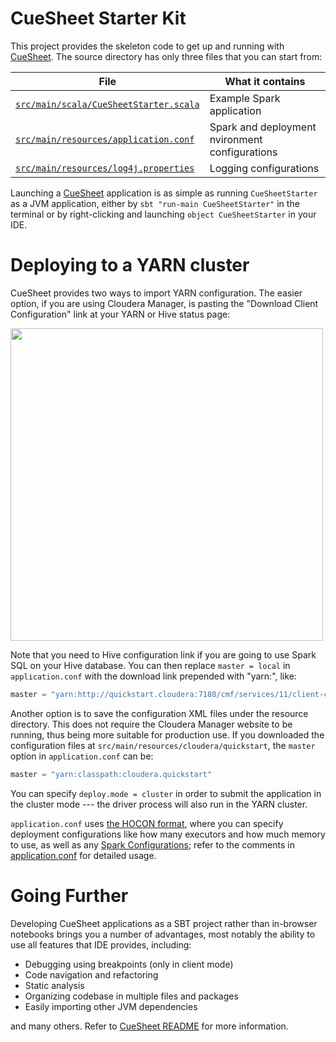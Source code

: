 CueSheet Starter Kit
====================

This project provides the skeleton code to get up and running with [CueSheet](https://github.com/kakao/cuesheet). The source directory has only three files that you can start from:

| File | What it contains |
|------|------------------|
|[`src/main/scala/CueSheetStarter.scala`](src/main/scala/CueSheetStarter.scala) | Example Spark application |
| [`src/main/resources/application.conf`](src/main/resources/application.conf) | Spark and deployment nvironment configurations |
| [`src/main/resources/log4j.properties`](src/main/resources/log4j.properties) | Logging configurations |

Launching a [CueSheet](https://github.com/kakao/cuesheet) application is as simple as running `CueSheetStarter` as a JVM application, either by `sbt "run-main CueSheetStarter"` in the terminal or by right-clicking and launching `object CueSheetStarter` in your IDE.

Deploying to a YARN cluster
===

CueSheet provides two ways to import YARN configuration. The easier option, if you are using Cloudera Manager, is pasting the "Download Client Configuration" link at your YARN or Hive status page:

<img src="http://i.imgur.com/iFxvJda.png" width="500">

Note that you need to Hive configuration link if you are going to use Spark SQL on your Hive database. You can then replace `master = local` in `application.conf` with the download link prepended with "yarn:", like:

```js
master = "yarn:http://quickstart.cloudera:7180/cmf/services/11/client-config"
```

Another option is to save the configuration XML files under the resource directory. This does not require the Cloudera Manager website to be running, thus being more suitable for production use. If you downloaded the configuration files at `src/main/resources/cloudera/quickstart`, the `master` option in `application.conf` can be:

```js
master = "yarn:classpath:cloudera.quickstart"
```

You can specify `deploy.mode = cluster` in order to submit the application in the cluster mode --- the driver process will also run in the YARN cluster.

`application.conf` uses [the HOCON format](https://github.com/typesafehub/config/blob/master/HOCON.md), where you can specify deployment configurations like how many executors and how much memory to use, as well as any [Spark Configurations](http://spark.apache.org/docs/latest/configuration.html); refer to the comments in [application.conf](src/main/resources/application.conf) for detailed usage.

Going Further
=============

Developing CueSheet applications as a SBT project rather than in-browser notebooks brings you a number of advantages, most notably the ability to use all features that IDE provides, including:

- Debugging using breakpoints (only in client mode)
- Code navigation and refactoring
- Static analysis
- Organizing codebase in multiple files and packages
- Easily importing other JVM dependencies

and many others. Refer to [CueSheet README](https://github.com/kakao/cuesheet) for more information.
